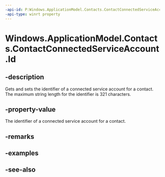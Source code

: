 ----api-id: P:Windows.ApplicationModel.Contacts.ContactConnectedServiceAccount.Id
-api-type: winrt property
---<!-- Property syntaxpublic string Id { get;  set; }--># Windows.ApplicationModel.Contacts.ContactConnectedServiceAccount.Id## -descriptionGets and sets the identifier of a connected service account for a contact. The maximum string length for the identifier is 321 characters.## -property-valueThe identifier of a connected service account for a contact.## -remarks## -examples## -see-also